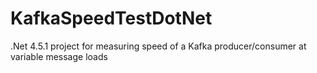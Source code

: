 # KafkaSpeedTestDotNet
.Net 4.5.1 project for measuring speed of a Kafka producer/consumer at variable message loads
